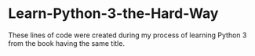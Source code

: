 # Learn-Python-3-the-Hard-Way

These lines of code were created during my process of learning Python 3 from the book having the same title.
